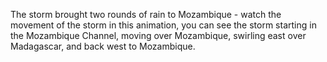 <p>The storm brought two rounds of rain to Mozambique - watch the movement of the storm in this animation, you can see the storm starting in the Mozambique Channel, moving over Mozambique, swirling east over Madagascar, and back west to Mozambique. </p>
